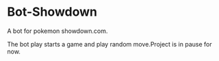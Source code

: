 # Bot-Showdown
A bot for pokemon showdown.com.

The bot play starts a game and play random move.Project is in pause for now.

